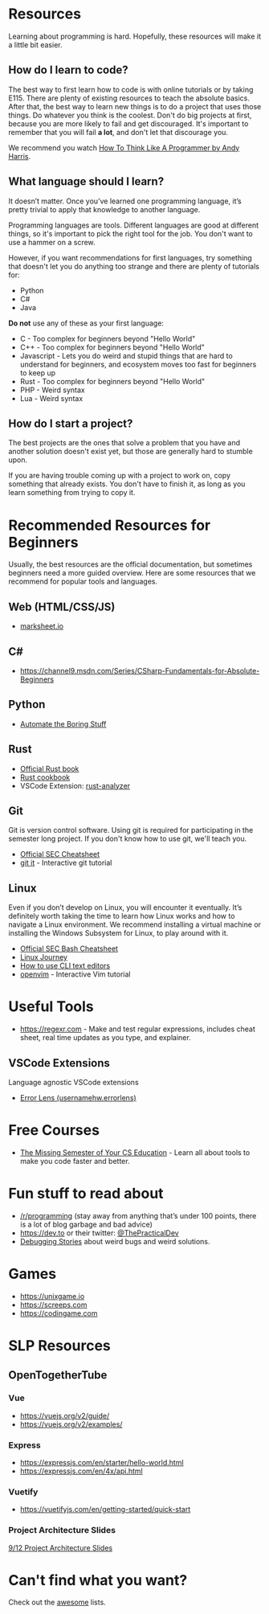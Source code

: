 # Resources

Learning about programming is hard. Hopefully, these resources will make it a little bit easier.

## How do I learn to code?

The best way to first learn how to code is with online tutorials or by taking E115. There are plenty of existing resources to teach the absolute basics. After that, the best way to learn new things is to do a project that uses those things. Do whatever you think is the coolest. Don't do big projects at first, because you are more likely to fail and get discouraged. It's important to remember that you will fail **a lot**, and don't let that discourage you.

We recommend you watch [How To Think Like A Programmer by Andy Harris](https://www.youtube.com/watch?v=azcrPFhaY9k).

## What language should I learn?

It doesn’t matter. Once you’ve learned one programming language, it’s pretty trivial to apply that knowledge to another language.

Programming languages are tools. Different languages are good at different things, so it's important to pick the right tool for the job. You don't want to use a hammer on a screw.

However, if you want recommendations for first languages, try something that doesn't let you do anything too strange and there are plenty of tutorials for:
- Python
- C#
- Java

**Do not** use any of these as your first language:
- C - Too complex for beginners beyond "Hello World"
- C++ - Too complex for beginners beyond "Hello World"
- Javascript - Lets you do weird and stupid things that are hard to understand for beginners, and ecosystem moves too fast for beginners to keep up
- Rust - Too complex for beginners beyond "Hello World"
- PHP - Weird syntax
- Lua - Weird syntax

## How do I start a project?

The best projects are the ones that solve a problem that you have and another solution doesn't exist yet, but those are generally hard to stumble upon.

If you are having trouble coming up with a project to work on, copy something that already exists. You don't have to finish it, as long as you learn something from trying to copy it.

# Recommended Resources for Beginners

Usually, the best resources are the official documentation, but sometimes beginners need a more guided overview. Here are some resources that we recommend for popular tools and languages.

## Web (HTML/CSS/JS)

- [marksheet.io](https://marksheet.io)

## C#

- https://channel9.msdn.com/Series/CSharp-Fundamentals-for-Absolute-Beginners

## Python

- [Automate the Boring Stuff](https://automatetheboringstuff.com)

## Rust

- [Official Rust book](https://doc.rust-lang.org/book/)
- [Rust cookbook](https://rust-lang-nursery.github.io/rust-cookbook/)
- VSCode Extension: [rust-analyzer](https://marketplace.visualstudio.com/items?itemName=matklad.rust-analyzer)

## Git

Git is version control software. Using git is required for participating in the semester long project. If you don't know how to use git, we'll teach you.

- [Official SEC Cheatsheet](/git-cheatsheet)
- [git it](https://github.com/jlord/git-it-electron) - Interactive git tutorial

## Linux

Even if you don’t develop on Linux, you will encounter it eventually. It’s definitely worth taking the time to learn how Linux works and how to navigate a Linux environment. We recommend installing a virtual machine or installing the Windows Subsystem for Linux, to play around with it.

- [Official SEC Bash Cheatsheet](/bash-cheatsheet)
- [Linux Journey](https://linuxjourney.com)
- [How to use CLI text editors](/tutorial/cli-text-editors)
- [openvim](https://www.openvim.com) - Interactive Vim tutorial

# Useful Tools

- https://regexr.com - Make and test regular expressions, includes cheat sheet, real time updates as you type, and explainer.

## VSCode Extensions

Language agnostic VSCode extensions

- [Error Lens (usernamehw.errorlens)](https://marketplace.visualstudio.com/items?itemName=usernamehw.errorlens)

# Free Courses

- [The Missing Semester of Your CS Education](https://missing.csail.mit.edu/) - Learn all about tools to make you code faster and better.

# Fun stuff to read about

- [/r/programming](https://www.reddit.com/r/programming/top/?t=month) (stay away from anything that’s under 100 points, there is a lot of blog garbage and bad advice)
- https://dev.to or their twitter: [@ThePracticalDev](https://twitter.com/ThePracticalDev)
- [Debugging Stories](https://github.com/danluu/debugging-stories) about weird bugs and weird solutions.

# Games

- https://unixgame.io
- https://screeps.com
- https://codingame.com

# SLP Resources

## OpenTogetherTube

### Vue

- https://vuejs.org/v2/guide/
- https://vuejs.org/v2/examples/

### Express

- https://expressjs.com/en/starter/hello-world.html
- https://expressjs.com/en/4x/api.html

### Vuetify

- https://vuetifyjs.com/en/getting-started/quick-start

### Project Architecture Slides

[9/12 Project Architecture Slides](https://docs.google.com/presentation/d/1XFcEqnJUIQ6YoCvdR2O5dnVv0yPnzxx2xV0irek8xRs/edit?usp=sharing)

# Can't find what you want?

Check out the [awesome](https://github.com/sindresorhus/awesome) lists.